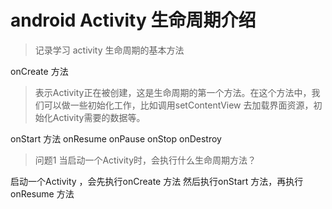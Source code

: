 # android Activity 生命周期介绍
> 记录学习 activity 生命周期的基本方法

onCreate 方法
> 表示Activity正在被创建，这是生命周期的第一个方法。在这个方法中，我们可以做一些初始化工作，比如调用setContentView 去加载界面资源，初始化Activity需要的数据等。

onStart 方法
onResume 
onPause
onStop
onDestroy

> 问题1 当启动一个Activity时，会执行什么生命周期方法？

启动一个Activity ，会先执行onCreate 方法 然后执行onStart 方法，再执行 onResume 方法


